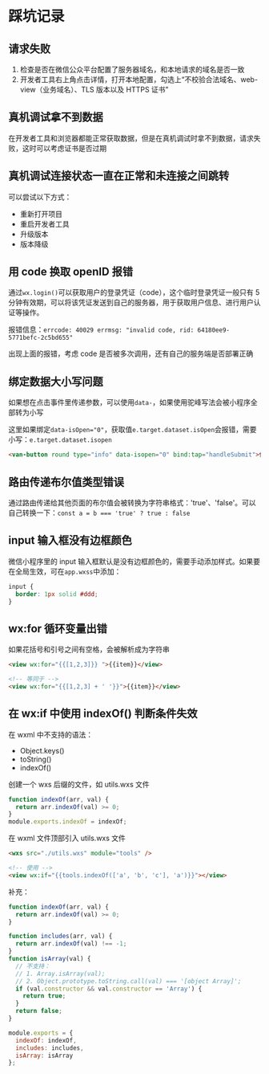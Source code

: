 # 踩坑记录

## 请求失败

1. 检查是否在微信公众平台配置了服务器域名，和本地请求的域名是否一致
2. 开发者工具右上角点击详情，打开本地配置，勾选上“不校验合法域名、web-view（业务域名）、TLS 版本以及 HTTPS 证书”

## 真机调试拿不到数据

在开发者工具和浏览器都能正常获取数据，但是在真机调试时拿不到数据，请求失败，这时可以考虑证书是否过期

## 真机调试连接状态一直在正常和未连接之间跳转

可以尝试以下方式：

- 重新打开项目
- 重启开发者工具
- 升级版本
- 版本降级

## 用 code 换取 openID 报错

通过`wx.login()`可以获取用户的登录凭证（code），这个临时登录凭证一般只有 5 分钟有效期，可以将该凭证发送到自己的服务器，用于获取用户信息、进行用户认证等操作。

报错信息：`errcode: 40029 errmsg: "invalid code, rid: 64180ee9-5771befc-2c5bd655"`

出现上面的报错，考虑 code 是否被多次调用，还有自己的服务端是否部署正确

## 绑定数据大小写问题

如果想在点击事件里传递参数，可以使用`data-`，如果使用驼峰写法会被小程序全部转为小写

这里如果绑定`data-isOpen="0"`，获取值`e.target.dataset.isOpen`会报错，需要小写：`e.target.dataset.isopen`

```html
<van-button round type="info" data-isopen="0" bind:tap="handleSubmit">保存</van-button>
```

## 路由传递布尔值类型错误

通过路由传递给其他页面的布尔值会被转换为字符串格式：'true'、'false'。可以自己转换一下：`const a = b === 'true' ? true : false`

## input 输入框没有边框颜色

微信小程序里的 input 输入框默认是没有边框颜色的，需要手动添加样式。如果要在全局生效，可在`app.wxss`中添加：

```css
input {
  border: 1px solid #ddd;
}
```

## wx:for 循环变量出错

如果花括号和引号之间有空格，会被解析成为字符串

```html
<view wx:for="{{[1,2,3]}} ">{{item}}</view>

<!-- 等同于 -->
<view wx:for="{{[1,2,3] + ' '}}">{{item}}</view>
```

## 在 wx:if 中使用 indexOf() 判断条件失效

在 wxml 中不支持的语法：

- Object.keys()
- toString()
- indexOf()

创建一个 wxs 后缀的文件，如 utils.wxs 文件

```js
function indexOf(arr, val) {
  return arr.indexOf(val) >= 0;
}
module.exports.indexOf = indexOf;
```

在 wxml 文件顶部引入 utils.wxs 文件

```html
<wxs src="./utils.wxs" module="tools" />

<!-- 使用 -->
<view wx:if="{{tools.indexOf(['a', 'b', 'c'], 'a')}}"></view>
```

补充：

```js
function indexOf(arr, val) {
  return arr.indexOf(val) >= 0;
}

function includes(arr, val) {
  return arr.indexOf(val) !== -1;
}
function isArray(val) {
  // 不支持：
  // 1. Array.isArray(val);
  // 2. Object.prototype.toString.call(val) === '[object Array]';
  if (val.constructor && val.constructor == 'Array') {
    return true;
  }
  return false;
}

module.exports = {
  indexOf: indexOf,
  includes: includes,
  isArray: isArray
};
```
